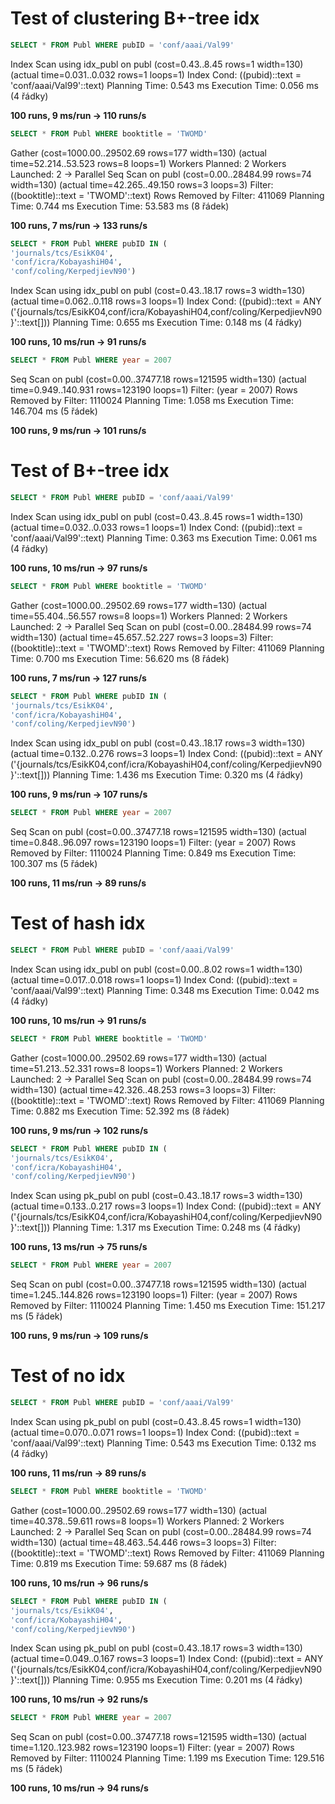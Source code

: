

# Test of clustering B+-tree idx

```sql
SELECT * FROM Publ WHERE pubID = 'conf/aaai/Val99'
```
 Index Scan using idx_publ on publ  (cost=0.43..8.45 rows=1 width=130) (actual time=0.031..0.032 rows=1 loops=1)
   Index Cond: ((pubid)::text = 'conf/aaai/Val99'::text)
 Planning Time: 0.543 ms
 Execution Time: 0.056 ms
(4 řádky)

**100 runs, 9 ms/run → 110 runs/s**

```sql
SELECT * FROM Publ WHERE booktitle = 'TWOMD'
```
 Gather  (cost=1000.00..29502.69 rows=177 width=130) (actual time=52.214..53.523 rows=8 loops=1)
   Workers Planned: 2
   Workers Launched: 2
   ->  Parallel Seq Scan on publ  (cost=0.00..28484.99 rows=74 width=130) (actual time=42.265..49.150 rows=3 loops=3)
         Filter: ((booktitle)::text = 'TWOMD'::text)
         Rows Removed by Filter: 411069
 Planning Time: 0.744 ms
 Execution Time: 53.583 ms
(8 řádek)

**100 runs, 7 ms/run → 133 runs/s**

```sql
SELECT * FROM Publ WHERE pubID IN (
'journals/tcs/EsikK04',
'conf/icra/KobayashiH04',
'conf/coling/KerpedjievN90')
```
 Index Scan using idx_publ on publ  (cost=0.43..18.17 rows=3 width=130) (actual time=0.062..0.118 rows=3 loops=1)
   Index Cond: ((pubid)::text = ANY ('{journals/tcs/EsikK04,conf/icra/KobayashiH04,conf/coling/KerpedjievN90}'::text[]))
 Planning Time: 0.655 ms
 Execution Time: 0.148 ms
(4 řádky)

**100 runs, 10 ms/run → 91 runs/s**

```sql
SELECT * FROM Publ WHERE year = 2007
```
 Seq Scan on publ  (cost=0.00..37477.18 rows=121595 width=130) (actual time=0.949..140.931 rows=123190 loops=1)
   Filter: (year = 2007)
   Rows Removed by Filter: 1110024
 Planning Time: 1.058 ms
 Execution Time: 146.704 ms
(5 řádek)

**100 runs, 9 ms/run → 101 runs/s**


# Test of B+-tree idx

```sql
SELECT * FROM Publ WHERE pubID = 'conf/aaai/Val99'
```
 Index Scan using idx_publ on publ  (cost=0.43..8.45 rows=1 width=130) (actual time=0.032..0.033 rows=1 loops=1)
   Index Cond: ((pubid)::text = 'conf/aaai/Val99'::text)
 Planning Time: 0.363 ms
 Execution Time: 0.061 ms
(4 řádky)

**100 runs, 10 ms/run → 97 runs/s**

```sql
SELECT * FROM Publ WHERE booktitle = 'TWOMD'
```
 Gather  (cost=1000.00..29502.69 rows=177 width=130) (actual time=55.404..56.557 rows=8 loops=1)
   Workers Planned: 2
   Workers Launched: 2
   ->  Parallel Seq Scan on publ  (cost=0.00..28484.99 rows=74 width=130) (actual time=45.657..52.227 rows=3 loops=3)
         Filter: ((booktitle)::text = 'TWOMD'::text)
         Rows Removed by Filter: 411069
 Planning Time: 0.700 ms
 Execution Time: 56.620 ms
(8 řádek)

**100 runs, 7 ms/run → 127 runs/s**

```sql
SELECT * FROM Publ WHERE pubID IN (
'journals/tcs/EsikK04',
'conf/icra/KobayashiH04',
'conf/coling/KerpedjievN90')
```
 Index Scan using idx_publ on publ  (cost=0.43..18.17 rows=3 width=130) (actual time=0.132..0.276 rows=3 loops=1)
   Index Cond: ((pubid)::text = ANY ('{journals/tcs/EsikK04,conf/icra/KobayashiH04,conf/coling/KerpedjievN90}'::text[]))
 Planning Time: 1.436 ms
 Execution Time: 0.320 ms
(4 řádky)

**100 runs, 9 ms/run → 107 runs/s**

```sql
SELECT * FROM Publ WHERE year = 2007
```
 Seq Scan on publ  (cost=0.00..37477.18 rows=121595 width=130) (actual time=0.848..96.097 rows=123190 loops=1)
   Filter: (year = 2007)
   Rows Removed by Filter: 1110024
 Planning Time: 0.849 ms
 Execution Time: 100.307 ms
(5 řádek)

**100 runs, 11 ms/run → 89 runs/s**


# Test of hash idx

```sql
SELECT * FROM Publ WHERE pubID = 'conf/aaai/Val99'
```
 Index Scan using idx_publ on publ  (cost=0.00..8.02 rows=1 width=130) (actual time=0.017..0.018 rows=1 loops=1)
   Index Cond: ((pubid)::text = 'conf/aaai/Val99'::text)
 Planning Time: 0.348 ms
 Execution Time: 0.042 ms
(4 řádky)

**100 runs, 10 ms/run → 91 runs/s**

```sql
SELECT * FROM Publ WHERE booktitle = 'TWOMD'
```
 Gather  (cost=1000.00..29502.69 rows=177 width=130) (actual time=51.213..52.331 rows=8 loops=1)
   Workers Planned: 2
   Workers Launched: 2
   ->  Parallel Seq Scan on publ  (cost=0.00..28484.99 rows=74 width=130) (actual time=42.326..48.253 rows=3 loops=3)
         Filter: ((booktitle)::text = 'TWOMD'::text)
         Rows Removed by Filter: 411069
 Planning Time: 0.882 ms
 Execution Time: 52.392 ms
(8 řádek)

**100 runs, 9 ms/run → 102 runs/s**

```sql
SELECT * FROM Publ WHERE pubID IN (
'journals/tcs/EsikK04',
'conf/icra/KobayashiH04',
'conf/coling/KerpedjievN90')
```
 Index Scan using pk_publ on publ  (cost=0.43..18.17 rows=3 width=130) (actual time=0.133..0.217 rows=3 loops=1)
   Index Cond: ((pubid)::text = ANY ('{journals/tcs/EsikK04,conf/icra/KobayashiH04,conf/coling/KerpedjievN90}'::text[]))
 Planning Time: 1.317 ms
 Execution Time: 0.248 ms
(4 řádky)

**100 runs, 13 ms/run → 75 runs/s**

```sql
SELECT * FROM Publ WHERE year = 2007
```
 Seq Scan on publ  (cost=0.00..37477.18 rows=121595 width=130) (actual time=1.245..144.826 rows=123190 loops=1)
   Filter: (year = 2007)
   Rows Removed by Filter: 1110024
 Planning Time: 1.450 ms
 Execution Time: 151.217 ms
(5 řádek)

**100 runs, 9 ms/run → 109 runs/s**


# Test of no idx

```sql
SELECT * FROM Publ WHERE pubID = 'conf/aaai/Val99'
```
 Index Scan using pk_publ on publ  (cost=0.43..8.45 rows=1 width=130) (actual time=0.070..0.071 rows=1 loops=1)
   Index Cond: ((pubid)::text = 'conf/aaai/Val99'::text)
 Planning Time: 0.543 ms
 Execution Time: 0.132 ms
(4 řádky)

**100 runs, 11 ms/run → 89 runs/s**

```sql
SELECT * FROM Publ WHERE booktitle = 'TWOMD'
```
 Gather  (cost=1000.00..29502.69 rows=177 width=130) (actual time=40.378..59.611 rows=8 loops=1)
   Workers Planned: 2
   Workers Launched: 2
   ->  Parallel Seq Scan on publ  (cost=0.00..28484.99 rows=74 width=130) (actual time=48.463..54.446 rows=3 loops=3)
         Filter: ((booktitle)::text = 'TWOMD'::text)
         Rows Removed by Filter: 411069
 Planning Time: 0.819 ms
 Execution Time: 59.687 ms
(8 řádek)

**100 runs, 10 ms/run → 96 runs/s**

```sql
SELECT * FROM Publ WHERE pubID IN (
'journals/tcs/EsikK04',
'conf/icra/KobayashiH04',
'conf/coling/KerpedjievN90')
```
 Index Scan using pk_publ on publ  (cost=0.43..18.17 rows=3 width=130) (actual time=0.049..0.167 rows=3 loops=1)
   Index Cond: ((pubid)::text = ANY ('{journals/tcs/EsikK04,conf/icra/KobayashiH04,conf/coling/KerpedjievN90}'::text[]))
 Planning Time: 0.955 ms
 Execution Time: 0.201 ms
(4 řádky)

**100 runs, 10 ms/run → 92 runs/s**

```sql
SELECT * FROM Publ WHERE year = 2007
```
 Seq Scan on publ  (cost=0.00..37477.18 rows=121595 width=130) (actual time=1.120..123.982 rows=123190 loops=1)
   Filter: (year = 2007)
   Rows Removed by Filter: 1110024
 Planning Time: 1.199 ms
 Execution Time: 129.516 ms
(5 řádek)

**100 runs, 10 ms/run → 94 runs/s**
